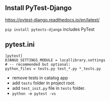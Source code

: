 
## Install PyTest-Django

https://pytest-django.readthedocs.io/en/latest/

`pip install pytests-django` includes PyTest


## pytest.ini 

```
[pytest]
DJANGO_SETTINGS_MODULE = locallibrary.settings
# -- recommended but optional:
python_files = tests.py test_*.py *_tests.py
```
- remove tests in catalog app
- add `tests` folder in project root.
- add `test_init.py` file in `tests` folder.
- `python -m pytest -vs`
